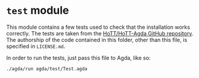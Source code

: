 # `test` module

This module contains a few tests used to check that the installation works correctly. The tests are taken from the [HoTT/HoTT-Agda GitHub repository](https://github.com/HoTT/HoTT-Agda/tree/master/test/succeed). The authorship of the code contained in this folder, other than this file, is specified in `LICENSE.md`.

In order to run the tests, just pass this file to Agda, like so:

    ./agda/run agda/test/Test.agda

